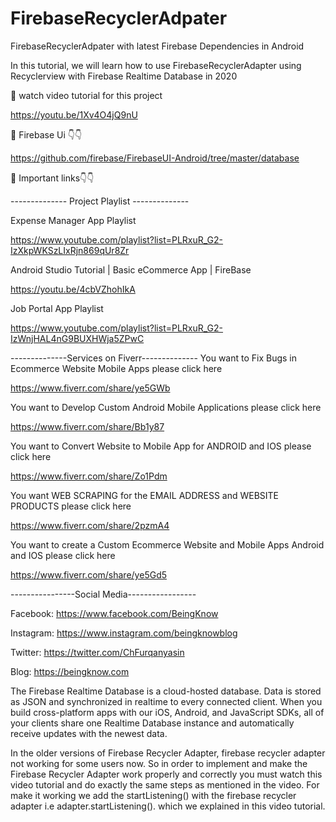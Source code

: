 # FirebaseRecyclerAdpater
FirebaseRecyclerAdpater with latest Firebase Dependencies in Android

In this tutorial, we will learn how to use FirebaseRecyclerAdapter using Recyclerview with Firebase Realtime Database in 2020


📗 watch video tutorial for this project 

https://youtu.be/1Xv4O4jQ9nU

📗 Firebase Ui 👇👇

https://github.com/firebase/FirebaseUI-Android/tree/master/database


📗 Important links👇👇

-------------- Project Playlist --------------

Expense Manager App Playlist

https://www.youtube.com/playlist?list=PLRxuR_G2-IzXkpWKSzLIxRjn869qUr8Zr

Android Studio Tutorial | Basic eCommerce App | FireBase 

https://youtu.be/4cbVZhohIkA

Job Portal App Playlist

https://www.youtube.com/playlist?list=PLRxuR_G2-IzWnjHAL4nG9BUXHWja5ZPwC



--------------Services on Fiverr--------------
You want to Fix Bugs in Ecommerce Website Mobile Apps please click here

https://www.fiverr.com/share/ye5GWb

You want to Develop Custom Android Mobile Applications please click here

https://www.fiverr.com/share/Bb1y87

You want to Convert Website to Mobile App for ANDROID and IOS please click here

https://www.fiverr.com/share/Zo1Pdm

You want WEB SCRAPING for the EMAIL ADDRESS and WEBSITE PRODUCTS please click here

https://www.fiverr.com/share/2pzmA4

You want to create a Custom Ecommerce Website and Mobile Apps Android and IOS please click here

https://www.fiverr.com/share/ye5Gd5

----------------Social Media-----------------

Facebook:
https://www.facebook.com/BeingKnow


Instagram:
https://www.instagram.com/beingknowblog


Twitter:
https://twitter.com/ChFurqanyasin


Blog:
https://beingknow.com

The Firebase Realtime Database is a cloud-hosted database. Data is stored as JSON and synchronized in realtime to every connected client. When you build cross-platform apps with our iOS, Android, and JavaScript SDKs, all of your clients share one Realtime Database instance and automatically receive updates with the newest data.

In the older versions of Firebase Recycler Adapter,  firebase recycler adapter not working for some users now. So in order to implement and make the Firebase Recycler Adapter work properly and correctly you must watch this video tutorial and do exactly the same steps as mentioned in the video. For make it working we add the startListening() with the firebase recycler adapter i.e adapter.startListening(). which we explained in this video tutorial.
